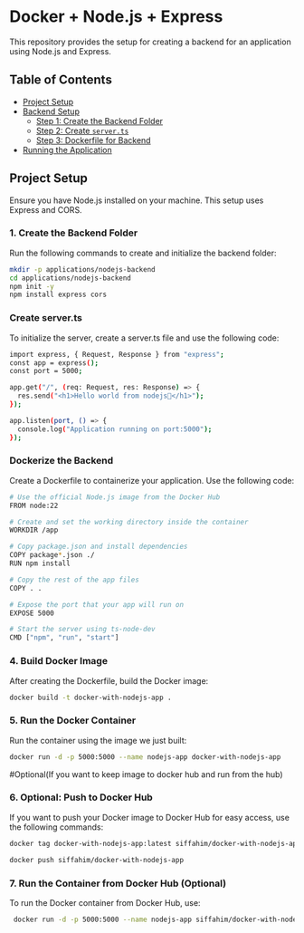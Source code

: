 # Docker + Node.js + Express

This repository provides the setup for creating a backend for an application using Node.js and Express.

## Table of Contents
- [Project Setup](#project-setup)
- [Backend Setup](#backend-setup)
  - [Step 1: Create the Backend Folder](#step-1-create-the-backend-folder)
  - [Step 2: Create `server.ts`](#step-2-create-indexjs)
  - [Step 3: Dockerfile for Backend](#step-3-dockerfile-for-backend)
- [Running the Application](#running-the-application)

## Project Setup

Ensure you have Node.js installed on your machine. This setup uses Express and CORS.

### 1. Create the Backend Folder
Run the following commands to create and initialize the backend folder:

```bash
mkdir -p applications/nodejs-backend
cd applications/nodejs-backend
npm init -y
npm install express cors
```

### Create server.ts
To initialize the server, create a server.ts file and use the following code:

```bash
import express, { Request, Response } from "express";
const app = express();
const port = 5000;

app.get("/", (req: Request, res: Response) => {
  res.send("<h1>Hello world from nodejs🚀</h1>");
});

app.listen(port, () => {
  console.log("Application running on port:5000");
});
```

### Dockerize the Backend
Create a Dockerfile to containerize your application. Use the following code:

```bash
# Use the official Node.js image from the Docker Hub
FROM node:22

# Create and set the working directory inside the container
WORKDIR /app

# Copy package.json and install dependencies
COPY package*.json ./
RUN npm install

# Copy the rest of the app files
COPY . .

# Expose the port that your app will run on
EXPOSE 5000

# Start the server using ts-node-dev
CMD ["npm", "run", "start"]
```
### 4. Build Docker Image
After creating the Dockerfile, build the Docker image:

```bash
docker build -t docker-with-nodejs-app .
```

### 5. Run the Docker Container
Run the container using the image we just built:

```bash
docker run -d -p 5000:5000 --name nodejs-app docker-with-nodejs-app
```
#Optional(If you want to keep image to docker hub and run from the hub)

### 6. Optional: Push to Docker Hub
If you want to push your Docker image to Docker Hub for easy access, use the following commands:

```bash
docker tag docker-with-nodejs-app:latest siffahim/docker-with-nodejs-app

docker push siffahim/docker-with-nodejs-app
```

### 7. Run the Container from Docker Hub (Optional)
To run the Docker container from Docker Hub, use:

```bash
 docker run -d -p 5000:5000 --name nodejs-app siffahim/docker-with-nodejs-app
```
